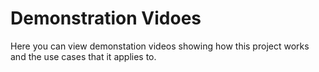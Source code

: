 # Demonstration Vidoes

Here you can view demonstation videos showing how this project works and the use cases that it applies to.
